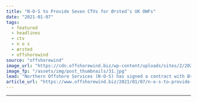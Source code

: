 ```yaml
---
title: "N-O-S to Provide Seven CTVs for Ørsted’s UK OWFs"
date: "2021-01-07"
tags: 
  - featured
  - headlines
  - ctv
  - n o s
  - ørsted
  - offshorewind
source: "offshorewind"
image_url: "https://cdn.offshorewind.biz/wp-content/uploads/sites/2/2021/01/07144002/N-O-S.jpg"
image_fp: "/assets/img/post_thumbnails/31.jpg"
lead: "Northern Offshore Services (N-O-S) has signed a contract with Ørsted for seven crew transfer"
article_url: "https://www.offshorewind.biz/2021/01/07/n-o-s-to-provide-seven-ctvs-for-orsteds-uk-owfs/"
---
```


---
